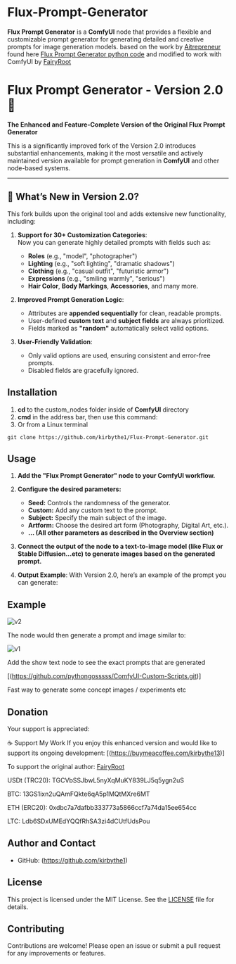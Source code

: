# **Flux-Prompt-Generator**

**Flux Prompt Generator** is a **ComfyUI** node that provides a flexible and customizable prompt generator for generating detailed and creative prompts for image generation models.
based on the work by [Aitrepreneur](https://huggingface.co/Aitrepreneur) found here [Flux Prompt Generator python code](https://huggingface.co/Aitrepreneur/FLUX-Prompt-Generator/blob/main/app.py) and modified to work with ComfyUI by [FairyRoot](https://github.com/fairy-root)



# Flux Prompt Generator - Version 2.0 🚀  
**The Enhanced and Feature-Complete Version of the Original Flux Prompt Generator**

This is a significantly improved fork of the Version 2.0 introduces substantial enhancements, making it the most versatile and actively maintained version available for prompt generation in **ComfyUI** and other node-based systems.

---

## 🌟 **What’s New in Version 2.0?**
This fork builds upon the original tool and adds extensive new functionality, including:  

1. **Support for 30+ Customization Categories**:  
   Now you can generate highly detailed prompts with fields such as:  
   - **Roles** (e.g., "model", "photographer")  
   - **Lighting** (e.g., "soft lighting", "dramatic shadows")  
   - **Clothing** (e.g., "casual outfit", "futuristic armor")  
   - **Expressions** (e.g., "smiling warmly", "serious")  
   - **Hair Color**, **Body Markings**, **Accessories**, and many more.  

2. **Improved Prompt Generation Logic**:  
   - Attributes are **appended sequentially** for clean, readable prompts.  
   - User-defined **custom text** and **subject fields** are always prioritized.  
   - Fields marked as **"random"** automatically select valid options.

3. **User-Friendly Validation**:  
   - Only valid options are used, ensuring consistent and error-free prompts.  
   - Disabled fields are gracefully ignored.

   


## Installation

1. **cd** to the custom_nodes folder inside of **ComfyUI** directory
2. **cmd** in the address bar, then use this command:
3. Or from a Linux terminal
```
git clone https://github.com/kirbythe1/Flux-Prompt-Generator.git
```

## Usage

1. **Add the "Flux Prompt Generator" node to your ComfyUI workflow.**
2. **Configure the desired parameters:**
    - **Seed:** Controls the randomness of the generator.
    - **Custom:** Add any custom text to the prompt.
    - **Subject:** Specify the main subject of the image.
    - **Artform:** Choose the desired art form (Photography, Digital Art, etc.).
    - **... (All other parameters as described in the Overview section)**

3. **Connect the output of the node to a text-to-image model (like Flux or Stable Diffusion...etc) to generate images based on the generated prompt.**



4. **Output Example**:
   With Version 2.0, here’s an example of the prompt you can generate:

## Example

![v2](https://github.com/user-attachments/assets/63548fac-f526-42ce-ab2b-a76a70d94339)


The node would then generate a prompt and image similar to:

![v1](https://github.com/user-attachments/assets/4b16bb9e-b60c-42d1-98ce-e02fd4962c2c)

Add the show text node to see the exact prompts that are generated

[(https://github.com/pythongosssss/ComfyUI-Custom-Scripts.git)]


Fast way to generate some concept images / experiments etc



## Donation

Your support is appreciated:

☕ Support My Work
If you enjoy this enhanced version and would like to support its ongoing development:
[(https://buymeacoffee.com/kirbythe13)]


To support the original author:  [FairyRoot](https://github.com/fairy-root)

USDt (TRC20): TGCVbSSJbwL5nyXqMuKY839LJ5q5ygn2uS

BTC: 13GS1ixn2uQAmFQkte6qA5p1MQtMXre6MT

ETH (ERC20): 0xdbc7a7dafbb333773a5866ccf7a74da15ee654cc

LTC: Ldb6SDxUMEdYQQfRhSA3zi4dCUtfUdsPou


## Author and Contact

- GitHub: (https://github.com/kirbythe1)


## License

This project is licensed under the MIT License. See the [LICENSE](LICENSE) file for details.

## Contributing

Contributions are welcome! Please open an issue or submit a pull request for any improvements or features.
